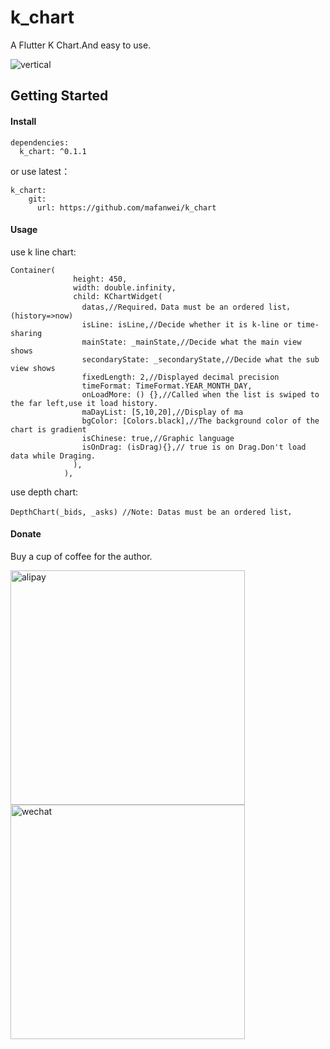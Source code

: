 # k_chart
A Flutter K Chart.And easy to use.

![vertical](https://github.com/mafanwei/k_chart/blob/master/example/images/demo.gif)
## Getting Started
#### Install
```
dependencies:
  k_chart: ^0.1.1
```
or use latest：
```
k_chart:
    git:
      url: https://github.com/mafanwei/k_chart
```
#### Usage

use k line chart:
```
Container(
              height: 450,
              width: double.infinity,
              child: KChartWidget(
                datas,//Required，Data must be an ordered list，(history=>now)
                isLine: isLine,//Decide whether it is k-line or time-sharing
                mainState: _mainState,//Decide what the main view shows
                secondaryState: _secondaryState,//Decide what the sub view shows
                fixedLength: 2,//Displayed decimal precision
                timeFormat: TimeFormat.YEAR_MONTH_DAY,
                onLoadMore: () {},//Called when the list is swiped to the far left,use it load history.
                maDayList: [5,10,20],//Display of ma
                bgColor: [Colors.black],//The background color of the chart is gradient
                isChinese: true,//Graphic language
                isOnDrag: (isDrag){},// true is on Drag.Don't load data while Draging.
              ),
            ),
```

use depth chart:
```
DepthChart(_bids, _asks) //Note: Datas must be an ordered list，
```
#### Donate

Buy a cup of coffee for the author.

<img src="https://img-blog.csdnimg.cn/20181205161540134.jpg?x-oss-process=image/watermark,type_ZmFuZ3poZW5naGVpdGk,shadow_10,text_aHR0cHM6Ly9ibG9nLmNzZG4ubmV0L3F3ZTI1ODc4,size_16,color_FFFFFF,t_70" width="375" alt="alipay"/>

<img src="https://img-blog.csdnimg.cn/20181205162201519.jpg?x-oss-process=image/watermark,type_ZmFuZ3poZW5naGVpdGk,shadow_10,text_aHR0cHM6Ly9ibG9nLmNzZG4ubmV0L3F3ZTI1ODc4,size_16,color_FFFFFF,t_70" width="375" alt="wechat"/>
